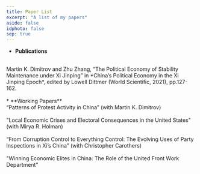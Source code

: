 ```yaml
---
title: Paper List
excerpt: "A list of my papers"
aside: false
idphoto: false
sep: true
---
```


* **Publications**
<br/>
Martin K. Dimitrov and Zhu Zhang, “The Political Economy of Stability Maintenance under Xi Jinping” in *China’s Political Economy in the Xi Jinping Epoch*, edited by Lowell Dittmer (World Scientific, 2021), pp.127-162.
<br/>
<br/>
* **Working Papers**
<br/>
“Patterns of Protest Activity in China” (with Martin K. Dimitrov)
<br/>
<br/>
"Local Economic Crises and Electoral Consequences in the United States" (with Mirya R. Holman)
<br/>
<br/>
“From Corruption Control to Everything Control: The Evolving Uses of Party Inspections in Xi’s China” (with Christopher Carothers)
<br/>
<br/>
"Winning Economic Elites in China: The Role of the United Front Work Department"
